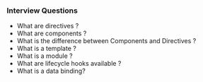 ### Interview Questions

* What are directives ?
* What are components ?
* What is the difference between Components and Directives ?
* What is a template ?
* What is a module ?
* What are lifecycle hooks available ?
* What is a data binding?
